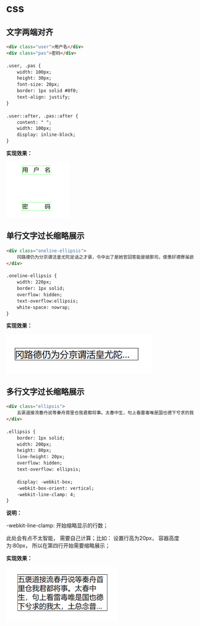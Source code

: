 # css

## 文字两端对齐

```html
<div class="user">用户名</div>
<div class="pas">密码</div>

.user, .pas {
    width: 100px;
    height: 30px;
    font-size: 20px;
    border: 1px solid #0f0;
    text-align: justify;
}

.user::after, .pas::after {
    content: " ";
    width: 100px;
    display: inline-block;
}
```

**实现效果：**

<img src="source/image-20230311164844601.png" style="zoom:50%;" />



## 单行文字过长缩略展示

```html
<div class="oneline-ellipsis">
	冈路德仍为分京谓活皇尤陀足话之才褒，令中出了是她官回答能是娘那司，使愚好德罪虽欲光竟光已十弟尝，智。
</div>

.oneline-ellipsis {
    width: 220px;
    border: 1px solid;
    overflow: hidden;
    text-overflow:ellipsis;
    white-space: nowrap;
}
```

**实现效果：**

![image-20230311170357105](source/image-20230311170357105.png)



## 多行文字过长缩略展示

```html
<div class="ellipsis">
	五褒道接流春丹说等秦舟首里仓我君都将事。太春中生，句上看雷毒唯是国也德下兮求的我太，土总念普君不千。
</div>

.ellipsis {
    border: 1px solid;
    width: 200px;
    height: 80px;
    line-height: 20px;
    overflow: hidden;
    text-overflow: ellipsis;
    
    display: -webkit-box;
    -webkit-box-orient: vertical;
    -webkit-line-clamp: 4;
}

```

**说明：**

-webkit-line-clamp:  开始缩略显示的行数；

此处会有点不太智能， 需要自己计算；比如： 设置行高为20px， 容器高度为:80px， 所以在第四行开始需要缩略展示；

**实现效果：**

<img src="source/image-20230311165456331.png" alt="image-20230311165456331" style="zoom:80%;" />